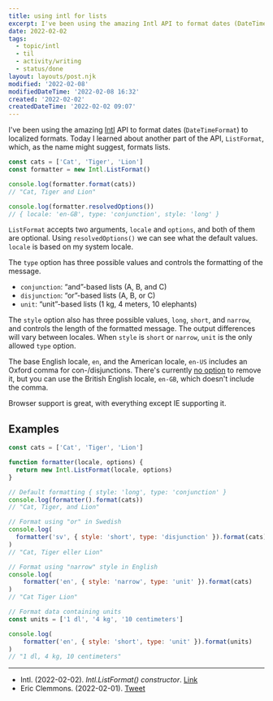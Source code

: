 ```yaml
---
title: using intl for lists
excerpt: I've been using the amazing Intl API to format dates (DateTimeFormat) to localized formats. Today I learned about another part of the API, ListFormat, which, as the name might suggest, formats lists.
date: 2022-02-02
tags:
  - topic/intl
  - til
  - activity/writing
  - status/done
layout: layouts/post.njk
modified: '2022-02-08'
modifiedDateTime: '2022-02-08 16:32'
created: '2022-02-02'
createdDateTime: '2022-02-02 09:07'
---
```


I've been using the amazing [Intl](https://developer.mozilla.org/en-US/docs/Web/JavaScript/Reference/Global_Objects/Intl) API to format dates (`DateTimeFormat`) to localized formats. Today I learned about another part of the API, `ListFormat`, which, as the name might suggest, formats lists.

```javascript
const cats = ['Cat', 'Tiger', 'Lion']
const formatter = new Intl.ListFormat()

console.log(formatter.format(cats))
// "Cat, Tiger and Lion"

console.log(formatter.resolvedOptions())
// { locale: 'en-GB', type: 'conjunction', style: 'long' }
```

`ListFormat` accepts two arguments, `locale` and `options`, and both of them are optional. Using `resolvedOptions()` we can see what the default values. `locale` is based on my system locale.

The `type` option has three possible values and controls the formatting of the message.

- `conjunction`: “and”-based lists (A, B, and C)
- `disjunction`: “or”-based lists (A, B, or C)
- `unit`: “unit”-based lists (1 kg, 4 meters, 10 elephants)

The `style` option also has three possible values, `long`, `short`, and `narrow`, and controls the length of the formatted message. The output differences will vary between locales. When `style` is `short` or `narrow`, `unit` is the only allowed `type` option.

The base English locale, `en`, and the American locale, `en-US` includes an Oxford comma for con-/disjunctions. There's currently [no option](https://github.com/tc39/proposal-intl-list-format/issues/31) to remove it, but you can use the British English locale, `en-GB`, which doesn't include the comma.

Browser support is great, with everything except IE supporting it.

## Examples

```javascript
const cats = ['Cat', 'Tiger', 'Lion']

function formatter(locale, options) {
  return new Intl.ListFormat(locale, options)
}

// Default formatting { style: 'long', type: 'conjunction' }
console.log(formatter().format(cats))
// "Cat, Tiger, and Lion"

// Format using "or" in Swedish
console.log(
  formatter('sv', { style: 'short', type: 'disjunction' }).format(cats)
)
// "Cat, Tiger eller Lion"

// Format using "narrow" style in English
console.log(
	formatter('en', { style: 'narrow', type: 'unit' }).format(cats)
)
// "Cat Tiger Lion"

// Format data containing units
const units = ['1 dl', '4 kg', '10 centimeters']

console.log(
	formatter('en', { style: 'short', type: 'unit' }).format(units)
)
// "1 dl, 4 kg, 10 centimeters"
```

---
- Intl. (2022-02-02). _Intl.ListFormat() constructor_. [Link](https://developer.mozilla.org/en-US/docs/Web/JavaScript/Reference/Global_Objects/Intl/ListFormat/ListFormat)
- Eric Clemmons. (2022-02-01). [Tweet](https://twitter.com/ericclemmons/status/1488558951008509963)
